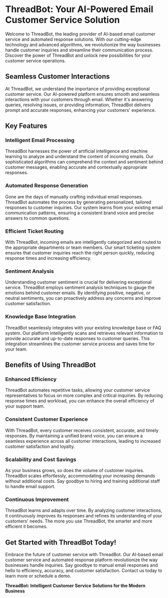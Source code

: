 # ThreadBot: Your AI-Powered Email Customer Service Solution

Welcome to ThreadBot, the leading provider of AI-based email customer service and automated response solutions. With our cutting-edge technology and advanced algorithms, we revolutionize the way businesses handle customer inquiries and streamline their communication process. Discover the power of ThreadBot and unlock new possibilities for your customer service operations.

## Seamless Customer Interactions

At ThreadBot, we understand the importance of providing exceptional customer service. Our AI-powered platform ensures smooth and seamless interactions with your customers through email. Whether it's answering queries, resolving issues, or providing information, ThreadBot delivers prompt and accurate responses, enhancing your customers' experience.

## Key Features

### Intelligent Email Processing

ThreadBot harnesses the power of artificial intelligence and machine learning to analyze and understand the content of incoming emails. Our sophisticated algorithms can comprehend the context and sentiment behind customer messages, enabling accurate and contextually appropriate responses.

### Automated Response Generation

Gone are the days of manually crafting individual email responses. ThreadBot automates the process by generating personalized, tailored responses to customer inquiries. Our system learns from your existing email communication patterns, ensuring a consistent brand voice and precise answers to common questions.

### Efficient Ticket Routing

With ThreadBot, incoming emails are intelligently categorized and routed to the appropriate departments or team members. Our smart ticketing system ensures that customer inquiries reach the right person quickly, reducing response times and increasing efficiency.

### Sentiment Analysis

Understanding customer sentiment is crucial for delivering exceptional service. ThreadBot employs sentiment analysis techniques to gauge the emotions behind customer emails. By identifying positive, negative, or neutral sentiments, you can proactively address any concerns and improve customer satisfaction.

### Knowledge Base Integration

ThreadBot seamlessly integrates with your existing knowledge base or FAQ system. Our platform intelligently scans and retrieves relevant information to provide accurate and up-to-date responses to customer queries. This integration streamlines the customer service process and saves time for your team.

## Benefits of Using ThreadBot

### Enhanced Efficiency

ThreadBot automates repetitive tasks, allowing your customer service representatives to focus on more complex and critical inquiries. By reducing response times and workload, you can enhance the overall efficiency of your support team.

### Consistent Customer Experience

With ThreadBot, every customer receives consistent, accurate, and timely responses. By maintaining a unified brand voice, you can ensure a seamless experience across all customer interactions, leading to increased customer satisfaction and loyalty.

### Scalability and Cost Savings

As your business grows, so does the volume of customer inquiries. ThreadBot scales effortlessly, accommodating your increasing demands without additional costs. Say goodbye to hiring and training additional staff to handle email support.

### Continuous Improvement

ThreadBot learns and adapts over time. By analyzing customer interactions, it continuously improves its responses and refines its understanding of your customers' needs. The more you use ThreadBot, the smarter and more efficient it becomes.

## Get Started with ThreadBot Today!

Embrace the future of customer service with ThreadBot. Our AI-based email customer service and automated response platform revolutionize the way businesses handle inquiries. Say goodbye to manual email responses and hello to efficiency, accuracy, and customer satisfaction. Contact us today to learn more or schedule a demo.

**ThreadBot: Intelligent Customer Service Solutions for the Modern Business**
